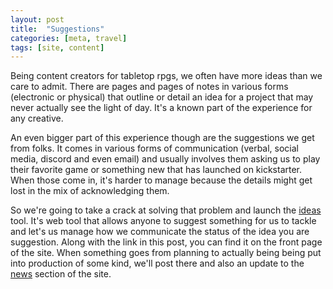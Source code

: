 ```yaml
---
layout: post
title:  "Suggestions"
categories: [meta, travel]
tags: [site, content]
---
```


Being content creators for tabletop rpgs, we often have more ideas than we care to admit. There are pages and pages of notes in various forms (electronic or physical) that outline or detail an idea for a project that may never actually see the light of day. It's a known part of the experience for any creative.

An even bigger part of this experience though are the suggestions we get from folks. It comes in various forms of communication (verbal, social media, discord and even email) and usually involves them asking us to play their favorite game or something new that has launched on kickstarter. When those come in, it's harder to manage because the details might get lost in the mix of acknowledging them.

So we're going to take a crack at solving that problem and launch the [ideas](https://ideas.videostorecowboy.com/) tool. It's web tool that allows anyone to suggest something for us to tackle and let's us manage how we communicate the status of the idea you are suggestion. Along with the link in this post, you can find it on the front page of the site. When something goes from planning to actually being being put into production of some kind, we'll post there and also an update to the [news](news.html) section of the site.
